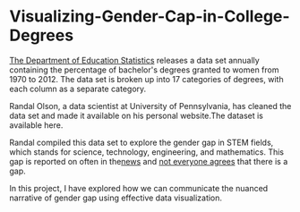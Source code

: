 # Visualizing-Gender-Cap-in-College-Degrees

[The Department of Education Statistics](https://nces.ed.gov/programs/digest/2013menu_tables.asp) releases a data set annually containing the percentage of bachelor's degrees granted to women from 1970 to 2012. The data set is broken up into 17 categories of degrees, with each column as a separate category.

Randal Olson, a data scientist at University of Pennsylvania, has cleaned the data set and made it available on his personal website.The dataset is available here.

Randal compiled this data set to explore the gender gap in STEM fields, which stands for science, technology, engineering, and mathematics. This gap is reported on often in the[news](https://www.google.com/search?hl=en&gl=us&tbm=nws&authuser=0&q=gender+gap+stem&oq=gender+gap+stem&gs_l=news) and [not everyone agrees](https://www.pbs.org/newshour/economy/making-sense/truth-women-stem-careers) that there is a gap.

In this project, I have explored how we can communicate the nuanced narrative of gender gap using effective data visualization.
